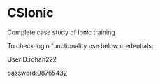 # CSIonic
Complete case study of Ionic training


To check login functionality use below credentials:




UserID:rohan222



password:98765432


